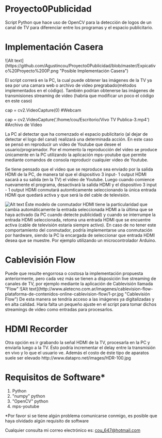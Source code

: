 # Proyecto0Publicidad
 
  Script Python que hace uso de OpenCV para la detección de logos de un canal de TV para diferenciar entre los programas y el espacio publicitario.

<h1>Implementación Casera</h1>
![Alt text](https://github.com/Agustincou/Proyecto0Publicidad/blob/master/Expicativo%20Proyecto%200P.png "Posible Implementación Casera")

  El script correrá en la PC, la cual puede obtener las imágenes de la TV ya sea por una camara web o archivo de video pregrabado(métodos implementados en el código). También podrían obtenerse las imágenes de transmisiones streaming de video (habria que modificar un poco el código en este caso)
  
cap = cv2.VideoCapture(0) #Webcam

cap = cv2.VideoCapture('/home/cou/Escritorio/Vivo TV Publica-3.mp4') #Archivo de Video

La PC al detectar que ha comenzado el espacio publicitario (al dejar de detectar el logo del canal) realizará una determinada acción. En este caso se pensó en reproducir un video de Youtube que desee el usuario/programador. Por el momento la reproducción del video se produce únicamente en la PC utilizando la aplicación mps-youtube que permite mediante comandos de consola reproducir cualquier video de Youtube.

  Se tiene pensado que el video que se reproduce sea enviado por la salida HDMI de la PC, de manera tal que el dispositivo 3 input- 1 output HDMI sacará a su salida (en la TV) el video de Youtube. Luego cuando comience nuevamente el programa, desactivará la salida HDMI y el dispositivo 3 input - 1 output HDMI conmutará automticamente seleccionando la única entrada HDMI que quedará activa y que será la del cable de televisión.

![Alt text](http://www.dhresource.com/0x0s/f2-albu-g2-M00-BB-77-rBVaG1bZlfuAI-CcAAFV4Utvrgs510.jpg/hdmi-splitter-3-input-1-output-hdmi-adapter.jpg "3 input 1 output")
  Éste modelo de conmutador HDMI tiene la particularidad que cambia automáticamente la entrada seleccionada HDMI a la última que se haya activado (la PC cuando detecte publicidad) y cuando se interrumpe la entrada HDMI seleccionada, retoma una entrada HDMI que se encuentre activa (cable de televisión estaría siempre activo). 
En caso de no tener este comportamiento del conmutador, podría implementarse una conmutación por hardware, siendo la PC la encargada de seleccionar que entrada HDMI desea que se muestre. Por ejemplo utilizando un microcontrolador Arduino.

<h1>Cablevisión Flow</h1>
 Puede que resulte engorrosa o costosa la implementación propuesta anteriormente, pero cada vez más se tienen a disposición live streaming de canales de TV, por ejemplo mediante la aplicación de Cablevisión llamada "Flow"
![Alt text](http://www.aletecno.com.ar/imagenes/cablevision-flow-plataforma-de-contenidos-online-cablevision-flow/1-pr.jpg "Cablevisión Flow")
 De esta manera se tendría acceso a las imágenes ya digitalizadas y en alta calidad. Haria falta un pequeño ajuste en el script para tomar dichos streamings de video como entradas para procesarlos.
 
<h1>HDMI Recorder</h1>
 Otra opción es ir grabando la señal HDMI de la TV, procesarla en la PC y enviarla luego a la TV. Ésto podría incrementar el delay entre la transmisión en vivo y lo que el usuario ve. Además el costo de éste tipo de aparatos suele ser elevado
 http://www.datapro.net/images/HDR-100.jpg
 
  
 <h1>Requisitos de Software*</h1>
    <ol>
    <li>Python</li>
    <li>"numpy" python</li>
    <li>"OpenCV" python</li>
    <li>mps-youtube</li>
    </ol>
*Por favor si se tiene algún problema comunicarse conmigo, es posible que haya olvidado algún requisito de software

Cualquier consulta mi correo electrónico es: cou_647@hotmail.com
